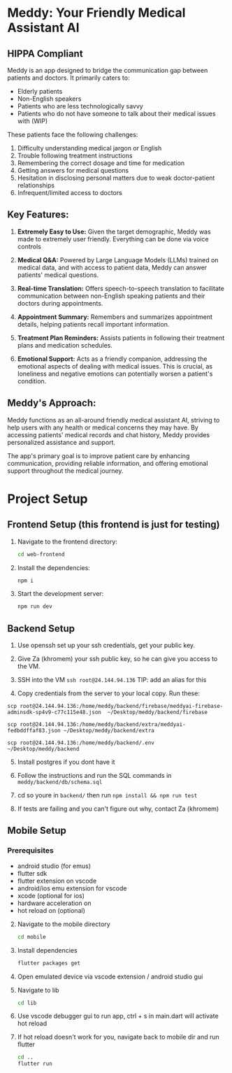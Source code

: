 # Meddy: Your Friendly Medical Assistant AI

## HIPPA Compliant

Meddy is an app designed to bridge the communication gap between patients and doctors. It primarily caters to:

- Elderly patients
- Non-English speakers
- Patients who are less technologically savvy
- Patients who do not have someone to talk about their medical issues with (WIP)

These patients face the following challenges:

1. Difficulty understanding medical jargon or English
2. Trouble following treatment instructions
3. Remembering the correct dosage and time for medication
4. Getting answers for medical questions
5. Hesitation in disclosing personal matters due to weak doctor-patient relationships
6. Infrequent/limited access to doctors

## Key Features:

1. **Extremely Easy to Use:** Given the target demographic, Meddy was made to extremely user friendly. Everything can be done via voice controls

2. **Medical Q&A:** Powered by Large Language Models (LLMs) trained on medical data, and with access to patient data, Meddy can answer patients' medical questions.

3. **Real-time Translation:** Offers speech-to-speech translation to facilitate communication between non-English speaking patients and their doctors during appointments.

4. **Appointment Summary:** Remembers and summarizes appointment details, helping patients recall important information.

5. **Treatment Plan Reminders:** Assists patients in following their treatment plans and medication schedules.

6. **Emotional Support:** Acts as a friendly companion, addressing the emotional aspects of dealing with medical issues. This is crucial, as loneliness and negative emotions can potentially worsen a patient's condition.

## Meddy's Approach:

Meddy functions as an all-around friendly medical assistant AI, striving to help users with any health or medical concerns they may have. By accessing patients' medical records and chat history, Meddy provides personalized assistance and support.

The app's primary goal is to improve patient care by enhancing communication, providing reliable information, and offering emotional support throughout the medical journey.

# Project Setup

## Frontend Setup (this frontend is just for testing)

1. Navigate to the frontend directory:
   ```sh
   cd web-frontend
   ```
2. Install the dependencies:
   ```sh
   npm i
   ```
3. Start the development server:
   ```sh
   npm run dev
   ```

## Backend Setup

1. Use openssh set up your ssh credentials, get your public key.

2. Give Za (khromem) your ssh public key, so he can give you access to the VM.

3. SSH into the VM `ssh root@24.144.94.136` TIP: add an alias for this

4. Copy credentials from the server to your local copy. Run these:

```
scp root@24.144.94.136:/home/meddy/backend/firebase/meddyai-firebase-adminsdk-sp4v9-c77c115e48.json  ~/Desktop/meddy/backend/firebase

scp root@24.144.94.136:/home/meddy/backend/extra/meddyai-fedbddffaf83.json ~/Desktop/meddy/backend/extra

scp root@24.144.94.136:/home/meddy/backend/.env ~/Desktop/meddy/backend
```

5. Install postgres if you dont have it

6. Follow the instructions and run the SQL commands in `meddy/backend/db/schema.sql`

7. cd so youre in `backend/` then run `npm install && npm run test`

8. If tests are failing and you can't figure out why, contact Za (khromem)

## Mobile Setup

### Prerequisites

- android studio (for emus)
- flutter sdk
- flutter extension on vscode
- android/ios emu extension for vscode
- xcode (optional for ios)
- hardware acceleration on
- hot reload on (optional)

2. Navigate to the mobile directory

   ```sh
   cd mobile
   ```

3. Install dependencies

   ```sh
   flutter packages get
   ```

4. Open emulated device via vscode extension / android studio gui

5. Navigate to lib

   ```sh
   cd lib
   ```

6. Use vscode debugger gui to run app, ctrl + s in main.dart will activate hot reload

7. If hot reload doesn't work for you, navigate back to mobile dir and run flutter

   ```sh
   cd ..
   flutter run
   ```
